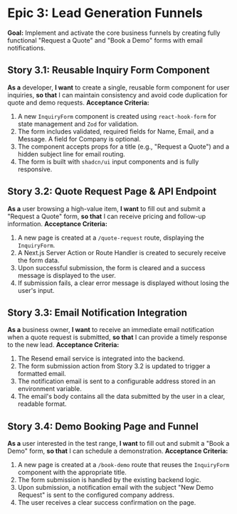 # Epic 3: Lead Generation Funnels

**Goal:** Implement and activate the core business funnels by creating fully functional "Request a Quote" and "Book a Demo" forms with email notifications.

## **Story 3.1: Reusable Inquiry Form Component**
**As a** developer, **I want** to create a single, reusable form component for user inquiries, **so that** I can maintain consistency and avoid code duplication for quote and demo requests.
**Acceptance Criteria:**
1.  A new `InquiryForm` component is created using `react-hook-form` for state management and `Zod` for validation.
2.  The form includes validated, required fields for Name, Email, and a Message. A field for Company is optional.
3.  The component accepts props for a title (e.g., "Request a Quote") and a hidden subject line for email routing.
4.  The form is built with `shadcn/ui` input components and is fully responsive.

## **Story 3.2: Quote Request Page & API Endpoint**
**As a** user browsing a high-value item, **I want** to fill out and submit a "Request a Quote" form, **so that** I can receive pricing and follow-up information.
**Acceptance Criteria:**
1.  A new page is created at a `/quote-request` route, displaying the `InquiryForm`.
2.  A Next.js Server Action or Route Handler is created to securely receive the form data.
3.  Upon successful submission, the form is cleared and a success message is displayed to the user.
4.  If submission fails, a clear error message is displayed without losing the user's input.

## **Story 3.3: Email Notification Integration**
**As a** business owner, **I want** to receive an immediate email notification when a quote request is submitted, **so that** I can provide a timely response to the new lead.
**Acceptance Criteria:**
1.  The Resend email service is integrated into the backend.
2.  The form submission action from Story 3.2 is updated to trigger a formatted email.
3.  The notification email is sent to a configurable address stored in an environment variable.
4.  The email's body contains all the data submitted by the user in a clear, readable format.

## **Story 3.4: Demo Booking Page and Funnel**
**As a** user interested in the test range, **I want** to fill out and submit a "Book a Demo" form, **so that** I can schedule a demonstration.
**Acceptance Criteria:**
1.  A new page is created at a `/book-demo` route that reuses the `InquiryForm` component with the appropriate title.
2.  The form submission is handled by the existing backend logic.
3.  Upon submission, a notification email with the subject "New Demo Request" is sent to the configured company address.
4.  The user receives a clear success confirmation on the page.